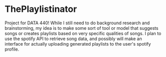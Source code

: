 # ThePlaylistinator
Project for DATA 440!
While I still need to do background research and brainstorming, my idea is to make some sort of tool or model that suggests songs or creates playlists based on very specific qualities of songs. I plan to use the spotify API to retrieve song data, and possibly will make an interface for actually uploading generated playlists to the user's spotify profile. 
